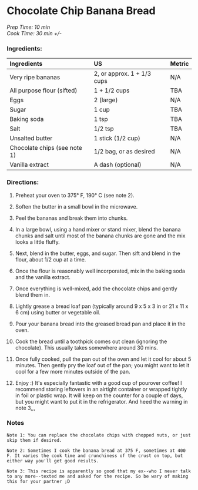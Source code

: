 # Chocolate Chip Banana Bread

*Prep Time: 10 min*<br>
*Cook Time: 30 min +/-*

### Ingredients:  
|Ingredients | US    |Metric |
|:-----------|:------|:------|
| Very ripe bananas | 2, or approx. 1 + 1/3 cups | N/A |
| All purpose flour (sifted) | 1 + 1/2 cups | TBA |
| Eggs | 2 (large) | N/A |
| Sugar | 1 cup | TBA |
| Baking soda | 1 tsp | TBA |
| Salt | 1/2 tsp | TBA |
| Unsalted butter | 1 stick (1/2 cup) | N/A |
| Chocolate chips (see note 1) | 1/2 bag, or as desired | N/A |
| Vanilla extract | A dash (optional) | N/A |

### Directions:

1. Preheat your oven to 375° F, 190° C (see note 2).

2. Soften the butter in a small bowl in the microwave.

3. Peel the bananas and break them into chunks.

4. In a large bowl, using a hand mixer or stand mixer, blend the banana chunks and salt until most of the banana chunks are gone and the mix looks a little fluffy.

5. Next, blend in the butter, eggs, and sugar. Then sift and blend in the flour, about 1/2 cup at a time.

6. Once the flour is reasonably well incorporated, mix in the baking soda and the vanilla extract.

7. Once everything is well-mixed, add the chocolate chips and gently blend them in.

8. Lightly grease a bread loaf pan (typically around 9 x 5 x 3 in or 21 x 11 x 6 cm) using butter or vegetable oil.

9. Pour your banana bread into the greased bread pan and place it in the oven.

10. Cook the bread until a toothpick comes out clean (ignoring the chocolate). This usually takes somewhere around 30 mins.

11. Once fully cooked, pull the pan out of the oven and let it cool for about 5 minutes. Then gently pry the loaf out of the pan; you might want to let it cool for a few more minutes outside of the pan.

11. Enjoy :) It's especially fantastic with a good cup of pourover coffee! I recommend storing leftovers in an airtight container or wrapped tightly in foil or plastic wrap. It will keep on the counter for a couple of days, but you might want to put it in the refrigerator. And heed the warning in note 3,,,

### Notes

`Note 1: You can replace the chocolate chips with chopped nuts, or just skip them if desired.`

`Note 2: Sometimes I cook the banana bread at 375 F, sometimes at 400 F. It varies the cook time and crunchiness of the crust on top, but either way you'll get good results.`

`Note 3: This recipe is apparently so good that my ex--who I never talk to any more--texted me and asked for the recipe. So be wary of making this for your partner ;D`
